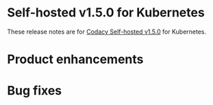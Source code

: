 # Self-hosted v1.5.0 for Kubernetes

These release notes are for [Codacy Self-hosted v1.5.0](https://github.com/codacy/chart/releases/tag/1.5.0) for Kubernetes.

# Product enhancements

# Bug fixes

